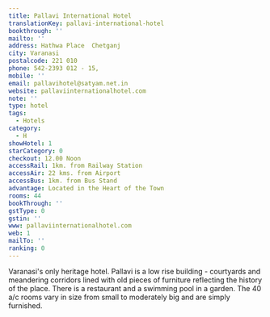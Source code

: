 ```yaml
---
title: Pallavi International Hotel
translationKey: pallavi-international-hotel
bookthrough: ''
mailto: ''
address: Hathwa Place  Chetganj
city: Varanasi
postalcode: 221 010
phone: 542-2393 012 - 15,
mobile: ''
email: pallavihotel@satyam.net.in
website: pallaviinternationalhotel.com
note: ''
type: hotel
tags:
  - Hotels
category:
  - H
showHotel: 1
starCategory: 0
checkout: 12.00 Noon
accessRail: 1km. from Railway Station
accessAir: 22 kms. from Airport
accessBus: 1km. from Bus Stand
advantage: Located in the Heart of the Town
rooms: 44
bookThrough: ''
gstType: 0
gstin: ''
www: pallaviinternationalhotel.com
web: 1
mailTo: ''
ranking: 0
---
```







Varanasi's only heritage hotel. Pallavi is a low rise building - courtyards and meandering corridors lined  with old pieces of furniture reflecting the history of the place. There is a restaurant and a swimming pool in a garden. The 40 a/c rooms vary in size from small to moderately big and are simply furnished.